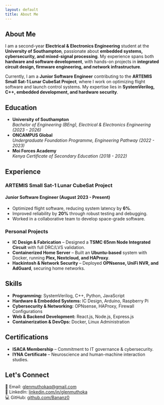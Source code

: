 ```yaml
---
layout: default
title: About Me
---
```


## About Me

I am a second-year **Electrical & Electronics Engineering** student at the **University of Southampton**, passionate about **embedded systems, cybersecurity, and mixed-signal processing**. My experience spans both **hardware and software development**, with hands-on projects in **integrated circuit design, firmware engineering, and network infrastructure**.

Currently, I am a **Junior Software Engineer** contributing to the **ARTEMIS Small Sat-1 Lunar CubeSat Project**, where I work on optimizing flight software and launch control systems. My expertise lies in **SystemVerilog, C++, embedded development, and hardware security**.

## Education

- **University of Southampton**  
  *Bachelor of Engineering (BEng), Electrical & Electronics Engineering (2023 - 2026)*
- **ONCAMPUS Global**  
  *Undergraduate Foundation Programme, Engineering Pathway (2022 - 2023)*
- **Moi Forces Academy**  
  *Kenya Certificate of Secondary Education (2018 - 2022)*

## Experience

### ARTEMIS Small Sat-1 Lunar CubeSat Project  

#### Junior Software Engineer (August 2023 - Present)

- Optimized flight software, reducing system latency by **6%**.
- Improved reliability by **20%** through robust testing and debugging.
- Worked in a collaborative team to develop space-grade software.

### Personal Projects

- **IC Design & Fabrication** – Designed a **TSMC 65nm Node Integrated Circuit** with full DRC/LVS validation.
- **Containerized Home Server** – Built an **Ubuntu-based** system with Docker, running **Plex, Nextcloud, and HAProxy**.
- **Hackintosh & Network Security** – Deployed **OPNsense, UniFi NVR, and AdGuard**, securing home networks.

## Skills

- **Programming:** SystemVerilog, C++, Python, JavaScript
- **Hardware & Embedded Systems:** IC Design, Arduino, Raspberry Pi
- **Cybersecurity & Networking:** OPNsense, HAProxy, Firewall Configurations
- **Web & Backend Development:** React.js, Node.js, Express.js
- **Containerization & DevOps:** Docker, Linux Administration

## Certifications

- **ISACA Membership** – Commitment to IT governance & cybersecurity.
- **IYNA Certificate** – Neuroscience and human-machine interaction studies.

## Let's Connect

📧 Email: [glenmuthokaq@gmail.com](mailto:glenmuthokaq@gmail.com)  
🔗 LinkedIn: [linkedin.com/in/glenmuthoka](https://www.linkedin.com/in/glenmuthoka)  
💻 GitHub: [github.com/Bananz0](https://github.com/Bananz0)  
